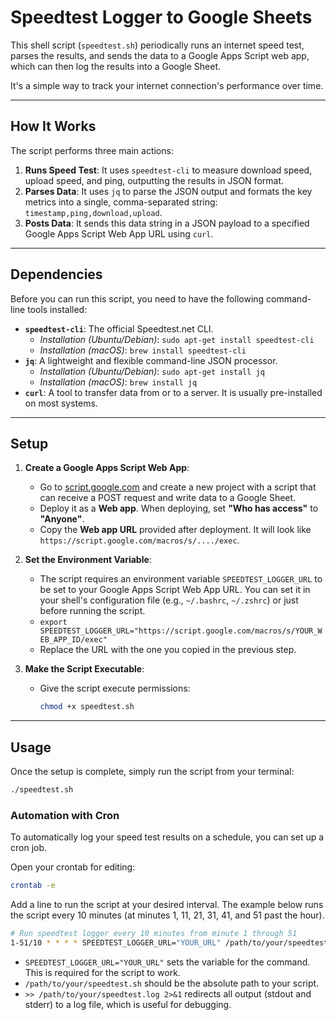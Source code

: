 # Speedtest Logger to Google Sheets

This shell script (`speedtest.sh`) periodically runs an internet speed test, parses the results, and sends the data to a Google Apps Script web app, which can then log the results into a Google Sheet.

It's a simple way to track your internet connection's performance over time.

---

## How It Works

The script performs three main actions:

1.  **Runs Speed Test**: It uses `speedtest-cli` to measure download speed, upload speed, and ping, outputting the results in JSON format.
2.  **Parses Data**: It uses `jq` to parse the JSON output and formats the key metrics into a single, comma-separated string: `timestamp,ping,download,upload`.
3.  **Posts Data**: It sends this data string in a JSON payload to a specified Google Apps Script Web App URL using `curl`.

---

## Dependencies

Before you can run this script, you need to have the following command-line tools installed:

* **`speedtest-cli`**: The official Speedtest.net CLI.
    * *Installation (Ubuntu/Debian)*: `sudo apt-get install speedtest-cli`
    * *Installation (macOS)*: `brew install speedtest-cli`
* **`jq`**: A lightweight and flexible command-line JSON processor.
    * *Installation (Ubuntu/Debian)*: `sudo apt-get install jq`
    * *Installation (macOS)*: `brew install jq`
* **`curl`**: A tool to transfer data from or to a server. It is usually pre-installed on most systems.

---

## Setup

1.  **Create a Google Apps Script Web App**:
    * Go to [script.google.com](https://script.google.com) and create a new project with a script that can receive a POST request and write data to a Google Sheet.
    * Deploy it as a **Web app**. When deploying, set **"Who has access"** to **"Anyone"**.
    * Copy the **Web app URL** provided after deployment. It will look like `https://script.google.com/macros/s/..../exec`.

2.  **Set the Environment Variable**:
    * The script requires an environment variable `SPEEDTEST_LOGGER_URL` to be set to your Google Apps Script Web App URL. You can set it in your shell's configuration file (e.g., `~/.bashrc`, `~/.zshrc`) or just before running the script.
    * `export SPEEDTEST_LOGGER_URL="https://script.google.com/macros/s/YOUR_WEB_APP_ID/exec"`
    * Replace the URL with the one you copied in the previous step.

3.  **Make the Script Executable**:
    * Give the script execute permissions:
        ```bash
        chmod +x speedtest.sh
        ```

---

## Usage

Once the setup is complete, simply run the script from your terminal:

```bash
./speedtest.sh
````

### Automation with Cron

To automatically log your speed test results on a schedule, you can set up a cron job.

Open your crontab for editing:

```bash
crontab -e
```

Add a line to run the script at your desired interval. The example below runs the script every 10 minutes (at minutes 1, 11, 21, 31, 41, and 51 past the hour).

```bash
# Run speedtest logger every 10 minutes from minute 1 through 51
1-51/10 * * * * SPEEDTEST_LOGGER_URL="YOUR_URL" /path/to/your/speedtest.sh >> /path/to/your/speedtest.log 2>&1
```

  * `SPEEDTEST_LOGGER_URL="YOUR_URL"` sets the variable for the command. This is required for the script to work.
  * `/path/to/your/speedtest.sh` should be the absolute path to your script.
  * `>> /path/to/your/speedtest.log 2>&1` redirects all output (stdout and stderr) to a log file, which is useful for debugging.
